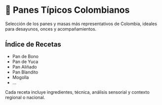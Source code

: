 # 🍞 Panes Típicos Colombianos

Selección de los panes y masas más representativos de Colombia, ideales para desayunos, onces y acompañamientos.

## Índice de Recetas
- Pan de Bono
- Pan de Yuca
- Pan Aliñado
- Pan Blandito
- Mogolla
- ...

Cada receta incluye ingredientes, técnica, análisis sensorial y contexto regional o nacional.
